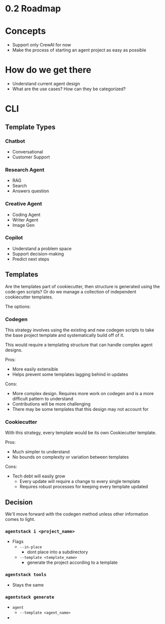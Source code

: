 # 0.2 Roadmap

# Concepts
- Support only CrewAI for now
- Make the process of starting an agent project as easy as possible

# How do we get there
- Understand current agent design
- What are the use cases? How can they be categorized?

# CLI

## Template Types

### Chatbot
- Conversational
- Customer Support

### Research Agent
- RAG
- Search
- Answers question

### Creative Agent
- Coding Agent
- Writer Agent
- Image Gen

### Copilot
- Understand a problem space
- Support decision-making
- Predict next steps

## Templates
Are the templates part of cookiecutter, then structure is generated using the code-gen scripts? 
Or do we manage a collection of independent cookiecutter templates.

The options:

### Codegen
This strategy involves using the existing and new codegen scripts to take the base project template and systematically 
build off of it.

This would require a templating structure that can handle complex agent designs.

Pros:
- More easily extensible
- Helps prevent some templates lagging behind in updates

Cons:
- More complex design. Requires more work on codegen and is a more difficult pattern to understand
- Contributions will be more challenging
- There may be some templates that this design may not account for

### Cookiecutter
With this strategy, every template would be its own Cookiecutter template.

Pros:
- Much simpler to understand
- No bounds on complexity or variation between templates

Cons:
- Tech debt will easily grow
  - Every update will require a change to every single template
  - Requires robust processes for keeping every template updated

## Decision
We'll move forward with the codegen method unless other information comes to light.


### `agentstack i <project_name>`
- Flags
  - `--in-place`
    - dont place into a subdirectory
  - `--template <template_name>`
    - generate the project according to a template

### `agentstack tools`
- Stays the same

### `agentstack generate`
- `agent`
  - `--template <agent_name>`
- 
